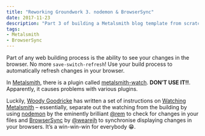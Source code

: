 ```yaml
---
title: "Reworking Groundwork 3. nodemon & BrowserSync"
date: 2017-11-23
description: "Part 3 of building a Metalsmith blog template from scratch is setting up Node file monitoring with nodemon and synchronised browser testing with BrowserSync"
tags: 
- Metalsmith
- BrowserSync
---
```


Part of any web building process is the ability to see your changes in the browser. No more `save-switch-refresh`! Use your build process to automatically refresh changes in your browser.

In [Metalsmith](http://www.metalsmith.io/), there is a plugin called [metalsmith-watch](https://www.npmjs.com/package/metalsmith-watch). **DON’T USE IT!!**. Apparently, it causes problems with various plugins.

Luckily, [Woody Goodricke](https://twitter.com/AndrewGoodricke) has written a set of instructions on [Watching Metalsmith](https://slack-files.com/T0ANJK399-F1D16ATAA-4e3e06088c) – essentially, separate out the watching from the building by using [nodemon](https://nodemon.io/) by the eminently brilliant [@rem](https://twitter.com/rem) to check for changes in your files and [BrowserSync](https://browsersync.io/) by [@wearejh](https://twitter.com/wearejh) to synchronise displaying changes in your browsers. It’s a win-win-win for everybody 😁.
